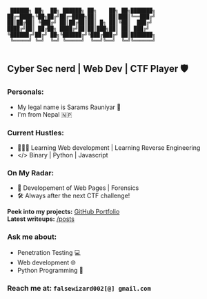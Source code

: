 ```
 ██████╗ ██╗  ██╗ ██████╗ ██╗    ██╗ ██╗███████╗
██╔═████╗╚██╗██╔╝██╔═████╗██║    ██║███║╚══███╔╝
██║██╔██║ ╚███╔╝ ██║██╔██║██║ █╗ ██║╚██║  ███╔╝ 
████╔╝██║ ██╔██╗ ████╔╝██║██║███╗██║ ██║ ███╔╝  
╚██████╔╝██╔╝ ██╗╚██████╔╝╚███╔███╔╝ ██║███████╗
 ╚═════╝ ╚═╝  ╚═╝ ╚═════╝  ╚══╝╚══╝  ╚═╝╚══════╝
                                                 
```

## Cyber Sec nerd | Web Dev | CTF Player 🛡️

### **Personals:**
- My legal name is Sarams Rauniyar 🙋
- I'm from Nepal 🇳🇵

### **Current Hustles:**
- 🧑🏻‍💻 Learning Web development | Learning Reverse Engineering
- </> Binary | Python | Javascript

### **On My Radar:** 
- 🚀 Developement of Web Pages | Forensics 
- 🛠️ Always after the next CTF challenge!

**Peek into my projects:** [GitHub Portfolio](https://github.com/0x0w1z)  
**Latest writeups:** [/posts](https://0x0w1z.github.io/)

### **Ask me about:** 
- Penetration Testing 💻
- Web development 🌐
- Python Programming 🐍

### **Reach me at:** `falsewizard002[@] gmail.com`